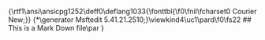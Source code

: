{\rtf1\ansi\ansicpg1252\deff0\deflang1033{\fonttbl{\f0\fnil\fcharset0 Courier New;}}
{\*\generator Msftedit 5.41.21.2510;}\viewkind4\uc1\pard\f0\fs22 ## This is a Mark Down file\par
}
 